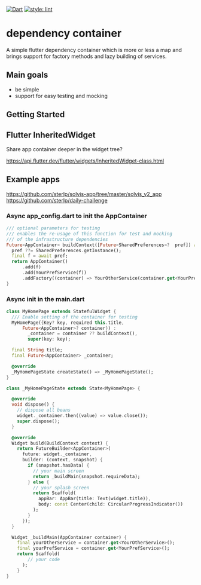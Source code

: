 [![Dart](https://github.com/sterlp/dependency_container/actions/workflows/dart.yml/badge.svg)](https://github.com/sterlp/dependency_container/actions/workflows/dart.yml)
[![style: lint](https://img.shields.io/badge/style-lint-4BC0F5.svg)](https://pub.dev/packages/lint)

# dependency container

A simple flutter dependency container which is more or less a map and brings support
for factory methods and lazy building of services.

## Main goals

- be simple
- support for easy testing and mocking

## Getting Started

## Flutter InheritedWidget 
Share app container deeper in the widget tree?

https://api.flutter.dev/flutter/widgets/InheritedWidget-class.html

## Example apps

https://github.com/sterlp/solvis-app/tree/master/solvis_v2_app
https://github.com/sterlp/daily-challenge

### Async app_config.dart to init the AppContainer
```dart
/// optional parameters for testing
/// enables the re-usage of this function for test and mocking
/// of the infrastructure dependencies
Future<AppContainer> buildContext([Future<SharedPreferences>?  pref]) async {
  pref ??= SharedPreferences.getInstance();
  final f = await pref;
  return AppContainer()
      .add(f)
      .add(YourPrefService(f))
      .addFactory((container) => YourOtherService(container.get<YourPrefService>()));
}
```

### Async init in the main.dart
```dart
class MyHomePage extends StatefulWidget {
  /// Enable setting of the container for testing
  MyHomePage({Key? key, required this.title,
      Future<AppContainer>? container}) :
        _container = container ?? buildContext(),
        super(key: key);

  final String title;
  final Future<AppContainer> _container;

  @override
  _MyHomePageState createState() => _MyHomePageState();
}

class _MyHomePageState extends State<MyHomePage> {

  @override
  void dispose() {
    // dispose all beans
    widget._container.then((value) => value.close());
    super.dispose();
  }

  @override
  Widget build(BuildContext context) {
    return FutureBuilder<AppContainer>(
      future: widget._container,
      builder: (context, snapshot) {
        if (snapshot.hasData) {
          // your main screen
          return _buildMain(snapshot.requireData);
        } else {
          // your splash screen
          return Scaffold(
            appBar: AppBar(title: Text(widget.title)),
            body: const Center(child: CircularProgressIndicator())
          );
        }
      });
  }

  Widget _buildMain(AppContainer container) {
    final yourOtherService = container.get<YourOtherService>();
    final yourPrefService = container.get<YourPrefService>();
    return Scaffold(
        // your code
      );
    }
}
```

